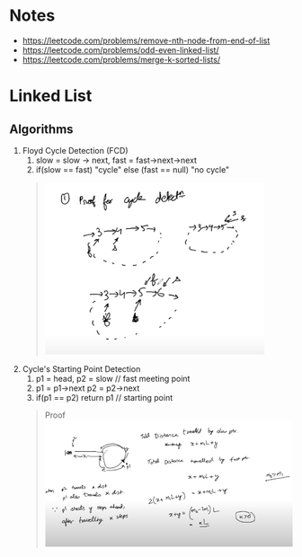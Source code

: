 # Notes
- https://leetcode.com/problems/remove-nth-node-from-end-of-list
- https://leetcode.com/problems/odd-even-linked-list/
- https://leetcode.com/problems/merge-k-sorted-lists/

# Linked List

## Algorithms
1. Floyd Cycle Detection (FCD)<br>
   1. slow = slow -> next, fast = fast->next->next
   2. if(slow == fast) "cycle" else (fast == null) "no cycle"<br>
   > ![FCD Proof](/assests/images/fcd-proof.png "FCD Proof")
2. Cycle's Starting Point Detection
   1. p1 = head, p2 = slow // fast meeting point
   2. p1 = p1->next p2 = p2->next
   3. if(p1 == p2) return p1 // starting point
   > Proof
   > ![FCD Proof](/assests/images/fcd-proof-ii.png "FCD Proof 2")

